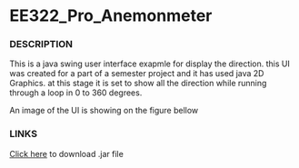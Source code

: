# EE322_Pro_Anemonmeter
### DESCRIPTION

<p>This is a java swing user interface exapmle for display the direction. this UI was created for a part of a semester project and it has used java 2D Graphics. at this stage it is set to show all the direction while running through a loop in 0 to 360 degrees.</p>
<p>An image of the UI is showing on the figure bellow </p>

### LINKS
[Click here](https://github.com/DarshanaUOP/EE322_Pro_Anemonmeter/raw/master/out/artifacts/EE322_Pro_Anemonemeter_jar/EE322_Pro_Anemonemeter.jar) to download .jar file
